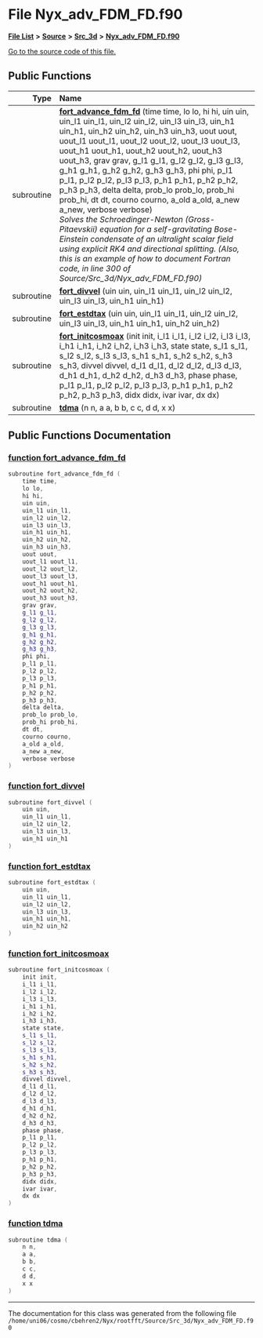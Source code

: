 
# File Nyx\_adv\_FDM\_FD.f90


[**File List**](files.md) **>** [**Source**](dir_74389ed8173ad57b461b9d623a1f3867.md) **>** [**Src\_3d**](dir_723248e6e98dc7cb10ec13b7569a328c.md) **>** [**Nyx\_adv\_FDM\_FD.f90**](Nyx__adv__FDM__FD_8f90.md)

[Go to the source code of this file.](Nyx__adv__FDM__FD_8f90_source.md)


















## Public Functions

| Type | Name |
| ---: | :--- |
|  subroutine | [**fort\_advance\_fdm\_fd**](Nyx__adv__FDM__FD_8f90.md#function-fort-advance-fdm-fd) (time time, lo lo, hi hi, uin uin, uin\_l1 uin\_l1, uin\_l2 uin\_l2, uin\_l3 uin\_l3, uin\_h1 uin\_h1, uin\_h2 uin\_h2, uin\_h3 uin\_h3, uout uout, uout\_l1 uout\_l1, uout\_l2 uout\_l2, uout\_l3 uout\_l3, uout\_h1 uout\_h1, uout\_h2 uout\_h2, uout\_h3 uout\_h3, grav grav, g\_l1 g\_l1, g\_l2 g\_l2, g\_l3 g\_l3, g\_h1 g\_h1, g\_h2 g\_h2, g\_h3 g\_h3, phi phi, p\_l1 p\_l1, p\_l2 p\_l2, p\_l3 p\_l3, p\_h1 p\_h1, p\_h2 p\_h2, p\_h3 p\_h3, delta delta, prob\_lo prob\_lo, prob\_hi prob\_hi, dt dt, courno courno, a\_old a\_old, a\_new a\_new, verbose verbose) <br>_Solves the Schroedinger-Newton (Gross-Pitaevskii) equation for a self-gravitating Bose-Einstein condensate of an ultralight scalar field using explicit RK4 and directional splitting. (Also, this is an example of how to document Fortran code, in line 300 of Source/Src\_3d/Nyx\_adv\_FDM\_FD.f90)_  |
|  subroutine | [**fort\_divvel**](Nyx__adv__FDM__FD_8f90.md#function-fort-divvel) (uin uin, uin\_l1 uin\_l1, uin\_l2 uin\_l2, uin\_l3 uin\_l3, uin\_h1 uin\_h1) <br> |
|  subroutine | [**fort\_estdtax**](Nyx__adv__FDM__FD_8f90.md#function-fort-estdtax) (uin uin, uin\_l1 uin\_l1, uin\_l2 uin\_l2, uin\_l3 uin\_l3, uin\_h1 uin\_h1, uin\_h2 uin\_h2) <br> |
|  subroutine | [**fort\_initcosmoax**](Nyx__adv__FDM__FD_8f90.md#function-fort-initcosmoax) (init init, i\_l1 i\_l1, i\_l2 i\_l2, i\_l3 i\_l3, i\_h1 i\_h1, i\_h2 i\_h2, i\_h3 i\_h3, state state, s\_l1 s\_l1, s\_l2 s\_l2, s\_l3 s\_l3, s\_h1 s\_h1, s\_h2 s\_h2, s\_h3 s\_h3, divvel divvel, d\_l1 d\_l1, d\_l2 d\_l2, d\_l3 d\_l3, d\_h1 d\_h1, d\_h2 d\_h2, d\_h3 d\_h3, phase phase, p\_l1 p\_l1, p\_l2 p\_l2, p\_l3 p\_l3, p\_h1 p\_h1, p\_h2 p\_h2, p\_h3 p\_h3, didx didx, ivar ivar, dx dx) <br> |
|  subroutine | [**tdma**](Nyx__adv__FDM__FD_8f90.md#function-tdma) (n n, a a, b b, c c, d d, x x) <br> |








## Public Functions Documentation


### <a href="#function-fort-advance-fdm-fd" id="function-fort-advance-fdm-fd">function fort\_advance\_fdm\_fd </a>


```cpp
subroutine fort_advance_fdm_fd (
    time time,
    lo lo,
    hi hi,
    uin uin,
    uin_l1 uin_l1,
    uin_l2 uin_l2,
    uin_l3 uin_l3,
    uin_h1 uin_h1,
    uin_h2 uin_h2,
    uin_h3 uin_h3,
    uout uout,
    uout_l1 uout_l1,
    uout_l2 uout_l2,
    uout_l3 uout_l3,
    uout_h1 uout_h1,
    uout_h2 uout_h2,
    uout_h3 uout_h3,
    grav grav,
    g_l1 g_l1,
    g_l2 g_l2,
    g_l3 g_l3,
    g_h1 g_h1,
    g_h2 g_h2,
    g_h3 g_h3,
    phi phi,
    p_l1 p_l1,
    p_l2 p_l2,
    p_l3 p_l3,
    p_h1 p_h1,
    p_h2 p_h2,
    p_h3 p_h3,
    delta delta,
    prob_lo prob_lo,
    prob_hi prob_hi,
    dt dt,
    courno courno,
    a_old a_old,
    a_new a_new,
    verbose verbose
) 
```



### <a href="#function-fort-divvel" id="function-fort-divvel">function fort\_divvel </a>


```cpp
subroutine fort_divvel (
    uin uin,
    uin_l1 uin_l1,
    uin_l2 uin_l2,
    uin_l3 uin_l3,
    uin_h1 uin_h1
) 
```



### <a href="#function-fort-estdtax" id="function-fort-estdtax">function fort\_estdtax </a>


```cpp
subroutine fort_estdtax (
    uin uin,
    uin_l1 uin_l1,
    uin_l2 uin_l2,
    uin_l3 uin_l3,
    uin_h1 uin_h1,
    uin_h2 uin_h2
) 
```



### <a href="#function-fort-initcosmoax" id="function-fort-initcosmoax">function fort\_initcosmoax </a>


```cpp
subroutine fort_initcosmoax (
    init init,
    i_l1 i_l1,
    i_l2 i_l2,
    i_l3 i_l3,
    i_h1 i_h1,
    i_h2 i_h2,
    i_h3 i_h3,
    state state,
    s_l1 s_l1,
    s_l2 s_l2,
    s_l3 s_l3,
    s_h1 s_h1,
    s_h2 s_h2,
    s_h3 s_h3,
    divvel divvel,
    d_l1 d_l1,
    d_l2 d_l2,
    d_l3 d_l3,
    d_h1 d_h1,
    d_h2 d_h2,
    d_h3 d_h3,
    phase phase,
    p_l1 p_l1,
    p_l2 p_l2,
    p_l3 p_l3,
    p_h1 p_h1,
    p_h2 p_h2,
    p_h3 p_h3,
    didx didx,
    ivar ivar,
    dx dx
) 
```



### <a href="#function-tdma" id="function-tdma">function tdma </a>


```cpp
subroutine tdma (
    n n,
    a a,
    b b,
    c c,
    d d,
    x x
) 
```



------------------------------
The documentation for this class was generated from the following file `/home/uni06/cosmo/cbehren2/Nyx/rootfft/Source/Src_3d/Nyx_adv_FDM_FD.f90`